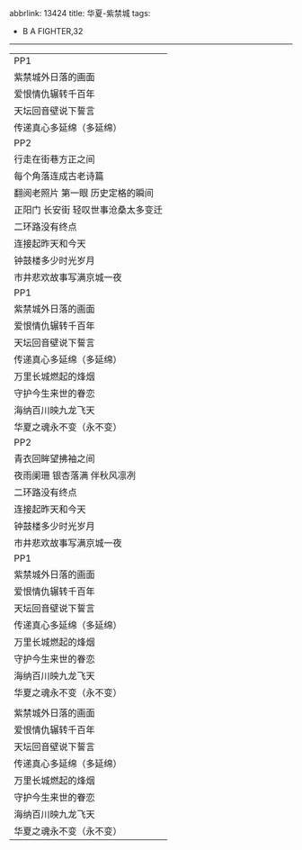abbrlink: 13424
title: 华夏-紫禁城
tags:
  - B A FIGHTER,32
---
|      |
|--|
|PP1|
|紫禁城外日落的画面|
|爱恨情仇辗转千百年|
|天坛回音壁说下誓言|
|传递真心多延绵（多延绵）|
|PP2|
|行走在街巷方正之间|
|每个角落连成古老诗篇|
|翻阅老照片 第一眼 历史定格的瞬间|
|正阳门 长安街 轻叹世事沧桑太多变迁|
|二环路没有终点|
|连接起昨天和今天|
|钟鼓楼多少时光岁月|
|市井悲欢故事写满京城一夜|
|PP1|
|紫禁城外日落的画面|
|爱恨情仇辗转千百年|
|天坛回音壁说下誓言|
|传递真心多延绵（多延绵）|
|万里长城燃起的烽烟|
|守护今生来世的眷恋|
|海纳百川映九龙飞天|
|华夏之魂永不变（永不变）|
|PP2|
|青衣回眸望拂袖之间|
|夜雨阑珊 银杏落满 伴秋风凛冽|
|二环路没有终点|
|连接起昨天和今天|
|钟鼓楼多少时光岁月|
|市井悲欢故事写满京城一夜|
|PP1|
|紫禁城外日落的画面|
|爱恨情仇辗转千百年|
|天坛回音壁说下誓言|
|传递真心多延绵（多延绵）|
|万里长城燃起的烽烟|
|守护今生来世的眷恋|
|海纳百川映九龙飞天|
|华夏之魂永不变（永不变）|
|      |
|紫禁城外日落的画面|
|爱恨情仇辗转千百年|
|天坛回音壁说下誓言|
|传递真心多延绵（多延绵）|
|万里长城燃起的烽烟|
|守护今生来世的眷恋|
|海纳百川映九龙飞天|
|华夏之魂永不变（永不变）|